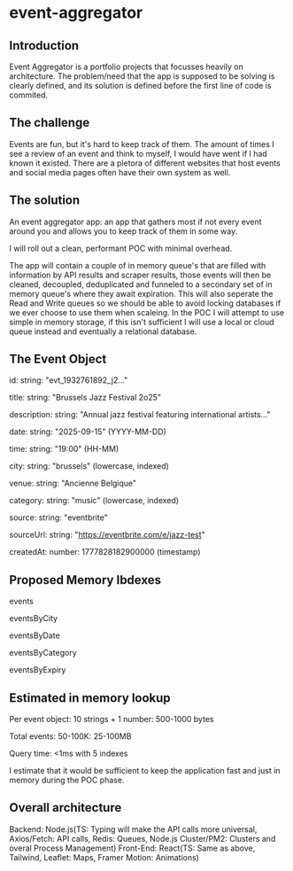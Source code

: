 # event-aggregator

## Introduction

Event Aggregator is a portfolio projects that focusses heavily on architecture. The problem/need that the app is supposed to be solving is clearly defined, and its solution is defined before the first line of code is commited.

## The challenge

Events are fun, but it's hard to keep track of them. The amount of times I see a review of an event and think to myself, I would have went if I had known it existed. There are a pletora of different websites that host events and social media pages often have their own system as well. 

## The solution

An event aggregator app: an app that gathers most if not every event around you and allows you to keep track of them in some way.

I will roll out a clean, performant POC with minimal overhead.

The app will contain a couple of in memory queue's that are filled with information by API results and scraper results, those events will then be cleaned, decoupled, deduplicated and funneled to a secondary set of in memory queue's where they await expiration. This will also seperate the Read and Write queues so we should be able to avoid locking databases if we ever choose to use them when scaleing.
In the POC I will attempt to use simple in memory storage, if this isn't sufficient I will use a local or cloud queue instead and eventually a relational database.

## The Event Object

id: string: "evt_1932761892_j2..."

title: string: "Brussels Jazz Festival 2o25"

description: string: "Annual jazz festival featuring international artists..."

date: string: "2025-09-15" (YYYY-MM-DD)

time: string: "19:00" (HH-MM)

city: string: "brussels" (lowercase, indexed)

venue: string: "Ancienne Belgique"

category: string: "music" (lowercase, indexed)

source: string: "eventbrite"

sourceUrl: string: "https://eventbrite.com/e/jazz-test"

createdAt: number: 1777828182900000 (timestamp)

## Proposed Memory Ibdexes

events

eventsByCity

eventsByDate

eventsByCategory

eventsByExpiry

## Estimated in memory lookup

Per event object: 10 strings + 1 number: 500-1000 bytes

Total events: 50-100K: 25-100MB

Query time: <1ms with 5 indexes

I estimate that it would be sufficient to keep the application fast and just in memory during the POC phase.

## Overall architecture

Backend: Node.js(TS: Typing will make the API calls more universal, Axios/Fetch: API calls, Redis: Queues, Node.js Cluster/PM2: Clusters and overal Process Management)
Front-End: React(TS: Same as above, Tailwind, Leaflet: Maps, Framer Motion: Animations)
